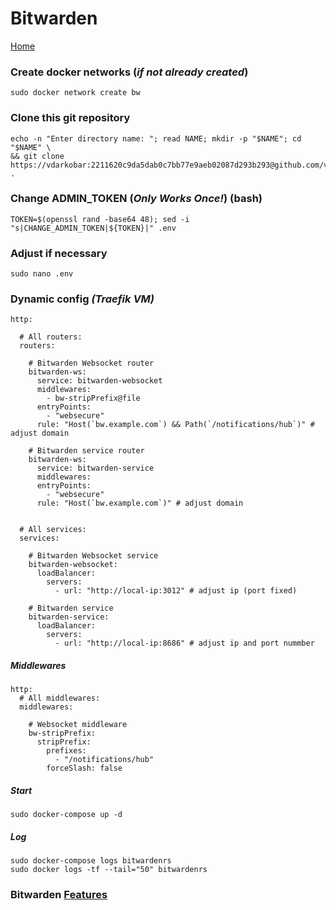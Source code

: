 # Bitwarden
  
<p align="left">
  <a href="https://github.com/vdarkobar/Home_Lab">Home</a>
</p>  
  
### Create docker networks (*if not already created*)
```
sudo docker network create bw
```
### Clone this git repository
```
echo -n "Enter directory name: "; read NAME; mkdir -p "$NAME"; cd "$NAME" \
&& git clone https://vdarkobar:2211620c9da5dab0c7bb77e9aeb02087d293b293@github.com/vdarkobar/Bitwarden.git .
```
### Change ADMIN_TOKEN (*Only Works Once!*) (bash)
```
TOKEN=$(openssl rand -base64 48); sed -i "s|CHANGE_ADMIN_TOKEN|${TOKEN}|" .env
```
### Adjust if necessary
```
sudo nano .env
```
  
### Dynamic config *(Traefik VM)*
```
http:

  # All routers:
  routers:
  
    # Bitwarden Websocket router
    bitwarden-ws:
      service: bitwarden-websocket
      middlewares:
        - bw-stripPrefix@file
      entryPoints:
        - "websecure"
      rule: "Host(`bw.example.com`) && Path(`/notifications/hub`)" # adjust domain

    # Bitwarden service router
    bitwarden-ws:
      service: bitwarden-service
      middlewares:
      entryPoints:
        - "websecure"
      rule: "Host(`bw.example.com`)" # adjust domain


  # All services:
  services:
  
    # Bitwarden Websocket service
    bitwarden-websocket:
      loadBalancer:
        servers:
          - url: "http://local-ip:3012" # adjust ip (port fixed)

    # Bitwarden service
    bitwarden-service:
      loadBalancer:
        servers:
          - url: "http://local-ip:8686" # adjust ip and port nummber

```
##### Middlewares 
```
http:
  # All middlewares:
  middlewares:
  
    # Websocket middleware
    bw-stripPrefix:
      stripPrefix:
        prefixes:
          - "/notifications/hub"
        forceSlash: false
```
##### Start
```
sudo docker-compose up -d
```
##### Log
```
sudo docker-compose logs bitwardenrs
sudo docker logs -tf --tail="50" bitwardenrs
```
  
### Bitwarden [Features](https://github.com/dani-garcia/bitwarden_rs/wiki)
